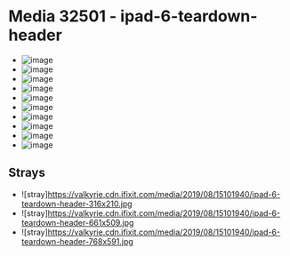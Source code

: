 # Media 32501 - ipad-6-teardown-header

- ![image](https://valkyrie.cdn.ifixit.com/media/2019/08/15101940/ipad-6-teardown-header.jpg)
- ![image](https://valkyrie.cdn.ifixit.com/media/2019/08/15101940/ipad-6-teardown-header-150x150.jpg)
- ![image](https://valkyrie.cdn.ifixit.com/media/2019/08/15101940/ipad-6-teardown-header-1536x864.jpg)
- ![image](https://valkyrie.cdn.ifixit.com/media/2019/08/15101940/ipad-6-teardown-header-1600x900.jpg)
- ![image](https://valkyrie.cdn.ifixit.com/media/2019/08/15101940/ipad-6-teardown-header-300x200.jpg)
- ![image](https://valkyrie.cdn.ifixit.com/media/2019/08/15101940/ipad-6-teardown-header-600x400.jpg)
- ![image](https://valkyrie.cdn.ifixit.com/media/2019/08/15101940/ipad-6-teardown-header-1200x800.jpg)
- ![image](https://valkyrie.cdn.ifixit.com/media/2019/08/15101940/ipad-6-teardown-header-768x512.jpg)
- ![image](https://valkyrie.cdn.ifixit.com/media/2019/08/15101940/ipad-6-teardown-header-324x216.jpg)
- ![image](https://valkyrie.cdn.ifixit.com/media/2019/08/15101940/ipad-6-teardown-header-450x300.jpg)

## Strays
- ![stray]https://valkyrie.cdn.ifixit.com/media/2019/08/15101940/ipad-6-teardown-header-316x210.jpg
- ![stray]https://valkyrie.cdn.ifixit.com/media/2019/08/15101940/ipad-6-teardown-header-661x509.jpg
- ![stray]https://valkyrie.cdn.ifixit.com/media/2019/08/15101940/ipad-6-teardown-header-768x591.jpg